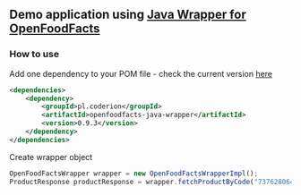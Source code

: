 ## Demo application using [Java Wrapper for OpenFoodFacts](https://github.com/openfoodfacts/openfoodfacts-java)

### How to use

Add one dependency to your POM file - check the current version [here](https://github.com/openfoodfacts/openfoodfacts-java)

```xml
<dependencies>
    <dependency>
        <groupId>pl.coderion</groupId>
        <artifactId>openfoodfacts-java-wrapper</artifactId>
        <version>0.9.3</version>
    </dependency>
</dependencies>
```

Create wrapper object

```javascript
OpenFoodFactsWrapper wrapper = new OpenFoodFactsWrapperImpl();
ProductResponse productResponse = wrapper.fetchProductByCode("737628064502");
```
